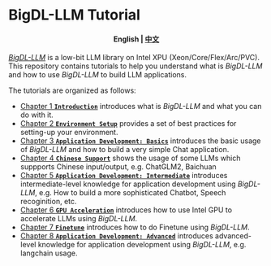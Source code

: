 <p align="center"><h1>BigDL-LLM Tutorial</h1><p>
  
<h4 align="center">
    <p>
        <b>English</b> |
        <a href="./README_cn.md">中文</a>
    <p>
</h4>

[_BigDL-LLM_](https://github.com/intel-analytics/BigDL/tree/main/python/llm) is a low-bit LLM library on Intel XPU (Xeon/Core/Flex/Arc/PVC). This repository contains tutorials to help you understand what is _BigDL-LLM_ and how to use _BigDL-LLM_ to build LLM applications.

The tutorials are organized as follows:
- [Chapter 1 **`Introduction`**](./ch_1_Introduction/) introduces what is _BigDL-LLM_ and what you can do with it. 
- [Chapter 2 **`Environment Setup`**](./ch_2_Environment_Setup/) provides a set of best practices for setting-up your environment.
- [Chapter 3 **`Application Development: Basics`**](./ch_3_AppDev_Basic/) introduces the basic usage of _BigDL-LLM_ and how to build a very simple Chat application.
- [Chapter 4 **`Chinese Support`**](./ch_4_Chinese_Support/) shows the usage of some LLMs which suppports Chinese input/output, e.g. ChatGLM2, Baichuan  
- [Chapter 5 **`Application Development: Intermediate`**](./ch_5_AppDev_Intermediate/) introduces intermediate-level knowledge for application development using _BigDL-LLM_, e.g. How to build a more sophisticated Chatbot, Speech recoginition, etc. 
- [Chapter 6 **`GPU Acceleration`**](./ch_6_GPU_Acceleration/) introduces how to use Intel GPU to accelerate LLMs using _BigDL-LLM_.
- [Chapter 7 **`Finetune`**](./ch_7_Finetune/) introduces how to do Finetune using _BigDL-LLM_.
- [Chapter 8 **`Application Development: Advanced`**](./ch_8_AppDev_Advanced/) introduces advanced-level knowledge for application development using _BigDL-LLM_, e.g. langchain usage. 

[^1]: Performance varies by use, configuration and other factors. `bigdl-llm` may not optimize to the same degree for non-Intel products. Learn more at www.Intel.com/PerformanceIndex.

